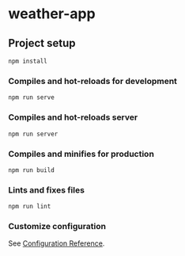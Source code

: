 # weather-app

## Project setup
```
npm install
```

### Compiles and hot-reloads for development
```
npm run serve
```
### Compiles and hot-reloads server
```
npm run server
```
### Compiles and minifies for production
```
npm run build
```

### Lints and fixes files
```
npm run lint
```

### Customize configuration
See [Configuration Reference](https://cli.vuejs.org/config/).
